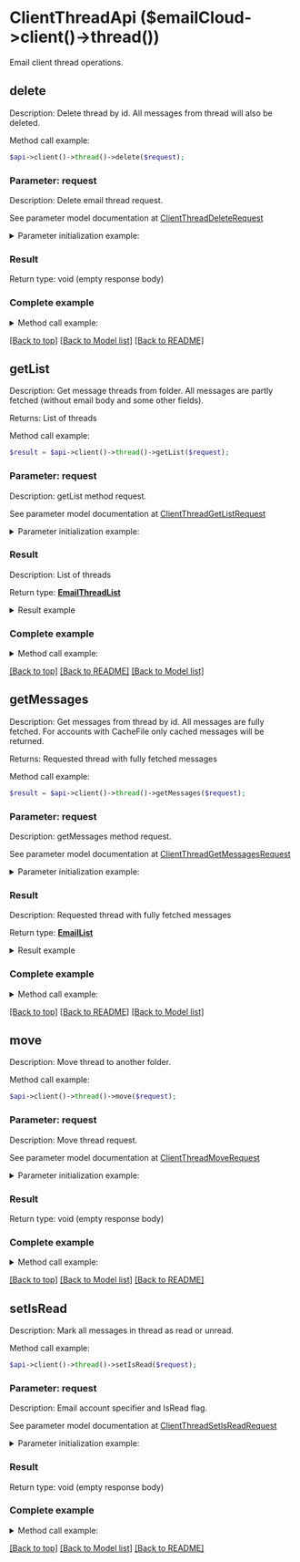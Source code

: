 # ClientThreadApi ($emailCloud->client()->thread())

Email client thread operations.

## delete

Description: Delete thread by id. All messages from thread will also be deleted.


Method call example:
```php
$api->client()->thread()->delete($request);
```

### Parameter: request

Description: Delete email thread request.

See parameter model documentation at [ClientThreadDeleteRequest](ClientThreadDeleteRequest.md)

<details>
    <summary>Parameter initialization example:</summary>
    
```php
$request = Models::clientThreadDeleteRequest()
    ->folder('INBOX/SubFolder')
    ->threadId('5')
    ->accountLocation(Models::storageFileLocation()
        ->fileName('email.account')
        ->storage('First Storage')
        ->folderPath('file/location/folder/on/storage')
        ->build())
    ->build();
```

</details>


### Result

Return type: void (empty response body)

### Complete example

<details>
    <summary>Method call example:</summary>

```php
$api = new EmailCloud(appKey, appSid);

// Prepare parameters:
$request = Models::clientThreadDeleteRequest()
    ->folder('INBOX/SubFolder')
    ->threadId('5')
    ->accountLocation(Models::storageFileLocation()
        ->fileName('email.account')
        ->storage('First Storage')
        ->folderPath('file/location/folder/on/storage')
        ->build())
    ->build();

// Call method:
$api->client()->thread().delete($request);
```

</details>

[[Back to top]](#) [[Back to Model list]](Models.md) [[Back to README]](README.md)
## **getList**

Description: Get message threads from folder. All messages are partly fetched (without email body and some other fields).

Returns: List of threads

Method call example:
```php
$result = $api->client()->thread()->getList($request);
```

### Parameter: request

Description: getList method request.

See parameter model documentation at [ClientThreadGetListRequest](ClientThreadGetListRequest.md)

<details>
    <summary>Parameter initialization example:</summary>

```php
$request = Models::ClientThreadGetListRequest()
    ->folder('INBOX/SubFolder')
    ->account('email.account')
    ->storage('First Storage')
    ->account_storage_folder('email/account/location/on/storage')
    ->build();
```

</details>

### Result

Description: List of threads

Return type: [**EmailThreadList**](EmailThreadList.md)

<details>
    <summary>Result example</summary>

```php
$result = Models::emailThreadList()
    ->value(array(
        Models::emailThread()
            ->id('123')
            ->subject('Some email subject')
            ->messages(array(
                Models::emailDto()
                    ->date(new DateTime())
                    ->from(Models::mailAddress()
                        ->address('from@aspose.com')
                        ->build())
                    ->messageId('1')
                    ->subject('Some email subject')
                    ->to(array(
                        Models::mailAddress()
                            ->address('to@aspose.com')
                            ->build()))
                    ->build(),
                Models::emailDto()
                    ->date(new DateTime())
                    ->from(Models::mailAddress()
                        ->address('from@aspose.com')
                        ->build())
                    ->messageId('3')
                    ->subject('Re: Some email subject')
                    ->to(array(
                        Models::mailAddress()
                            ->address('to@aspose.com')
                            ->build()))
                    ->build()))
            ->build()))
    ->build();
```
</details>

### Complete example

<details>
    <summary>Method call example:</summary>

```php
$api = new EmailCloud(appKey, appSid);

// Prepare parameters:
$folder = ;
$account = ;
$storage = ;
$account_storage_folder = ;
$update_folder_cache = ;
$messages_cache_limit = ;

// Call method:
$result = $api->client()->thread().getList($request);

// Result example:
$result = Models::emailThreadList()
    ->value(array(
        Models::emailThread()
            ->id('123')
            ->subject('Some email subject')
            ->messages(array(
                Models::emailDto()
                    ->date(new DateTime())
                    ->from(Models::mailAddress()
                        ->address('from@aspose.com')
                        ->build())
                    ->messageId('1')
                    ->subject('Some email subject')
                    ->to(array(
                        Models::mailAddress()
                            ->address('to@aspose.com')
                            ->build()))
                    ->build(),
                Models::emailDto()
                    ->date(new DateTime())
                    ->from(Models::mailAddress()
                        ->address('from@aspose.com')
                        ->build())
                    ->messageId('3')
                    ->subject('Re: Some email subject')
                    ->to(array(
                        Models::mailAddress()
                            ->address('to@aspose.com')
                            ->build()))
                    ->build()))
            ->build()))
    ->build();
```

</details>

[[Back to top]](#)  [[Back to README]](README.md) [[Back to Model list]](Models.md)

## **getMessages**

Description: Get messages from thread by id. All messages are fully fetched. For accounts with CacheFile only cached messages will be returned.

Returns: Requested thread with fully fetched messages

Method call example:
```php
$result = $api->client()->thread()->getMessages($request);
```

### Parameter: request

Description: getMessages method request.

See parameter model documentation at [ClientThreadGetMessagesRequest](ClientThreadGetMessagesRequest.md)

<details>
    <summary>Parameter initialization example:</summary>

```php
$request = Models::ClientThreadGetMessagesRequest()
    ->thread_id('5')
    ->account('email.account')
    ->folder('INBOX')
    ->storage('First Storage')
    ->account_storage_folder('email/account/location/on/storage')
    ->build();
```

</details>

### Result

Description: Requested thread with fully fetched messages

Return type: [**EmailList**](EmailList.md)

<details>
    <summary>Result example</summary>

```php
$result = ;
```
</details>

### Complete example

<details>
    <summary>Method call example:</summary>

```php
$api = new EmailCloud(appKey, appSid);

// Prepare parameters:
$thread_id = ;
$account = ;
$folder = ;
$storage = ;
$account_storage_folder = ;

// Call method:
$result = $api->client()->thread().getMessages($request);

// Result example:
$result = ;
```

</details>

[[Back to top]](#)  [[Back to README]](README.md) [[Back to Model list]](Models.md)

## move

Description: Move thread to another folder.


Method call example:
```php
$api->client()->thread()->move($request);
```

### Parameter: request

Description: Move thread request.

See parameter model documentation at [ClientThreadMoveRequest](ClientThreadMoveRequest.md)

<details>
    <summary>Parameter initialization example:</summary>
    
```php
$request = Models::clientThreadMoveRequest()
    ->destinationFolder('INBOX/SubFolder')
    ->threadId('5')
    ->accountLocation(Models::storageFileLocation()
        ->fileName('email.account')
        ->storage('First Storage')
        ->folderPath('file/location/folder/on/storage')
        ->build())
    ->build();
```

</details>


### Result

Return type: void (empty response body)

### Complete example

<details>
    <summary>Method call example:</summary>

```php
$api = new EmailCloud(appKey, appSid);

// Prepare parameters:
$request = Models::clientThreadMoveRequest()
    ->destinationFolder('INBOX/SubFolder')
    ->threadId('5')
    ->accountLocation(Models::storageFileLocation()
        ->fileName('email.account')
        ->storage('First Storage')
        ->folderPath('file/location/folder/on/storage')
        ->build())
    ->build();

// Call method:
$api->client()->thread().move($request);
```

</details>

[[Back to top]](#) [[Back to Model list]](Models.md) [[Back to README]](README.md)
## setIsRead

Description: Mark all messages in thread as read or unread.


Method call example:
```php
$api->client()->thread()->setIsRead($request);
```

### Parameter: request

Description: Email account specifier and IsRead flag.

See parameter model documentation at [ClientThreadSetIsReadRequest](ClientThreadSetIsReadRequest.md)

<details>
    <summary>Parameter initialization example:</summary>
    
```php
$request = Models::clientThreadSetIsReadRequest()
    ->isRead(true)
    ->folder('INBOX')
    ->threadId('5')
    ->accountLocation(Models::storageFileLocation()
        ->fileName('email.account')
        ->storage('First Storage')
        ->folderPath('file/location/folder/on/storage')
        ->build())
    ->build();
```

</details>


### Result

Return type: void (empty response body)

### Complete example

<details>
    <summary>Method call example:</summary>

```php
$api = new EmailCloud(appKey, appSid);

// Prepare parameters:
$request = Models::clientThreadSetIsReadRequest()
    ->isRead(true)
    ->folder('INBOX')
    ->threadId('5')
    ->accountLocation(Models::storageFileLocation()
        ->fileName('email.account')
        ->storage('First Storage')
        ->folderPath('file/location/folder/on/storage')
        ->build())
    ->build();

// Call method:
$api->client()->thread().setIsRead($request);
```

</details>

[[Back to top]](#) [[Back to Model list]](Models.md) [[Back to README]](README.md)
